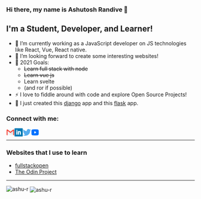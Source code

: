 <!--
**Ashu-r/Ashu-r** is a ✨ _special_ ✨ repository because its `README.md` (this file) appears on your GitHub profile.-->

### Hi there, my name is  Ashutosh Randive  👋

## I'm a Student, Developer, and Learner!
<!--
- 🔭 I’m currently working on a [VS Code Course][website]! -->
- 🌱 I’m currently working as a JavaScript developer on JS technologies like React, Vue, React native.
- 👯 I’m looking forward to create some interesting websites!
- 🥅 2021 Goals: 
     - ~~Learn full stack with node~~
     - ~~Learn vue js~~
     - Learn svelte
     - (and ror if possible)
- ⚡ I love to fiddle around with code and explore Open Source Projects!
- 📱 I just created this [django] app and this [flask] app.



### Connect with me:


[<img align="left" alt="Gmail" width="22px" src="static/icons/gmail.svg" />][gmail]
[<img align="left" alt="codeSTACKr | LinkedIn" width="22px" src="static/icons/linkedin-blue.svg" />][linkedin]
[<img align="left" alt="codeSTACKr | Twitter" width="22px" src="static/icons/twitter-blue.svg" />][twitter]
[<img align="left" alt="codeSTACKr | YouTube" width="22px" src="static/icons/youtube-blue.svg" />][youtube]

<br />

---

### Websites that I use to learn
- [fullstackopen](https://fullstackopen.com/en/)
- [The Odin Project](https://theodinproject.com/)


---


[twitter]: https://twitter.com/_ashyou
[youtube]: https://www.youtube.com/channel/UCnGdfBZeCz2TN6Ghc-X-c1w
[linkedin]: https://www.linkedin.com/in/ashutosh-randive-18923578/
[flask]: https://phone-genie.herokuapp.com
[django]: https://ashtronaut.pythonanywhere.com/
[gmail]:mailto:randiveashutosh@gmail.com


  
  
<p><img align="left" src="https://github-readme-stats.vercel.app/api/top-langs?username=ashu-r&show_icons=true&theme=dracula&locale=en&layout=compact" alt="ashu-r" /></p>

  
  
<p>&nbsp;<img align="center" src="https://github-readme-stats.vercel.app/api?username=ashu-r&show_icons=true&locale=en" alt="ashu-r" /></p>

